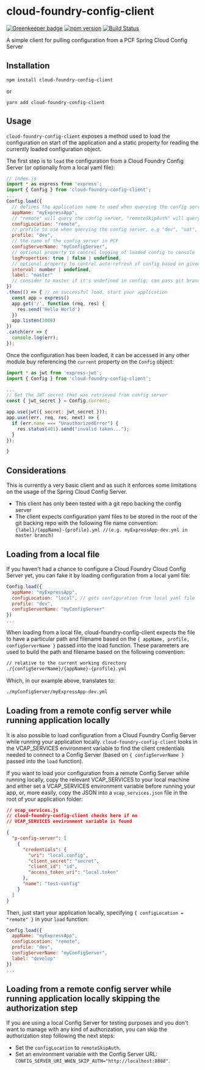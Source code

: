 # cloud-foundry-config-client

[![Greenkeeper badge](https://badges.greenkeeper.io/adamkl/cloud-foundry-config-client.svg)](https://greenkeeper.io/)
[![npm version](https://badge.fury.io/js/cloud-foundry-config-client.svg)](https://badge.fury.io/js/cloud-foundry-config-client)
[![Build Status](https://travis-ci.org/adamkl/cloud-foundry-config-client.svg?branch=master)](https://travis-ci.org/adamkl/cloud-foundry-config-client)

A simple client for pulling configuration from a PCF Spring Cloud Config Server

## Installation

```
npm install cloud-foundry-config-client
```

or

```
yarn add cloud-foundry-config-client
```

## Usage

`cloud-foundry-config-client` exposes a method used to load the configuration on start of the application and a static property for reading the currently loaded configuration object.

The first step is to `load` the configuration from a Cloud Foundry Config Server (or optionally from a local yaml file):

```javascript
// index.js
import * as express from 'express';
import { Config } from 'cloud-foundry-config-client';
...
Config.load({
  // defines the application name to used when querying the config server
  appName: "myExpressApp",
  // "remote" will query the config server, "remoteSkipAuth" will query the config server skipping authorization step and "local" will read from a local yaml file
  configLocation: "remote",
  // profile to use when querying the config server, e.g "dev", "uat", "prod"
  profile: "dev",
  // the name of the config server in PCF
  configServerName: "myConfigServer",
  // optional property to control logging of loaded config to console
  logProperties: true | false | undefined,
  // optional property to control auto-refresh of config based on given interval (seconds)
  interval: number | undefined,
  label: "master"
  // consider to master if it's undefined in config; can pass git branch here like develop , feature/config , master etc
})
.then(() => { // on successful load, start your application
  const app = express()
  app.get('/', function (req, res) {
    res.send('Hello World')
  })
  app.listen(3000)
})
.catch(err => {
  console.log(err);
});
```

Once the configuration has been loaded, it can be accessed in any other module buy referencing the `current` property on the `Config` object:

```javascript
import * as jwt from 'express-jwt';
import { Config } from 'cloud-foundry-config-client';

...
// Get the JWT secret that was retrieved from config server
const { jwt_secret } = Config.current;

app.use(jwt({ secret: jwt_secret }));
app.use((err, req, res, next) => {
  if (err.name === "UnauthorizedError") {
    res.status(401).send("invalid token...");
  }
});

}
```

## Considerations

This is currently a very basic client and as such it enforces some limitations on the usage of the Spring Cloud Config Server.

- This client has only been tested with a git repo backing the config server
- The client expects configuration yaml files to be stored in the root of the git backing repo with the following file name convention: `{label}/{appName}-{profile}.yml //(e.g. myExpressApp-dev.yml in master branch)`

## Loading from a local file

If you haven't had a chance to configure a Cloud Foundry Cloud Config Server yet, you can fake it by loading configuration from a local yaml file:

```javascript
Config.load({
  appName: "myExpressApp",
  configLocation: "local", // gets configuration from local yaml file
  profile: "dev",
  configServerName: "myConfigServer"
})
...
```

When loading from a local file, cloud-foundry-config-client expects the file to have a particular path and filename based on the `{ appName, profile, configServerName }` passed into the load function. These parameters are used to build the path and filename based on the following convention:

```bash
// relative to the current working directory
./{configServerName}/{appName}-{profile}.yml
```

Which, in our example above, translates to:

```bash
./myConfigServer/myExpressApp-dev.yml
```

## Loading from a remote config server while running application locally

It is also possible to load configuration from a Cloud Foundry Config Server while running your application locally. `cloud-foundry-config-client` looks in the VCAP_SERVICES environment variable to find the client credentials needed to connect to a Config Server (based on `{ configServerName }` passed into the `load` function).

If you want to load your configuration from a remote Config Server while running locally, copy the relevant VCAP_SERVICES to your local machine and either set a VCAP_SERVICES environment variable before running your app, or, more easily, copy the JSON into a `vcap_services.json` file in the root of your application folder:

```json
// vcap_services.js
// cloud-foundry-config-client checks here if no
// VCAP_SERVICES environment variable is found

{
  "p-config-server": [
    {
      "credentials": {
        "uri": "local.config",
        "client_secret": "secret",
        "client_id": "id",
        "access_token_uri": "local.token"
      },
      "name": "test-config"
    }
  ]
}
```

Then, just start your application locally, specifying `{ configLocation = "remote" }` in your `load` function:

```javascript
Config.load({
  appName: "myExpressApp",
  configLocation: "remote",
  profile: "dev",
  configServerName: "myConfigServer",
  label: "develop"
})
...
```

## Loading from a remote config server while running application locally skipping the authorization step

If you are using a local Config Server for testing purposes and you don't want to manage with any kind of authorization, 
you can skip the authorization step following the next steps:

* Set the `configLocation` to `remoteSkipAuth`. 
* Set an environment variable with the Config Server URL: `CONFIG_SERVER_URI_WHEN_SKIP_AUTH="http://localhost:8888"`.
